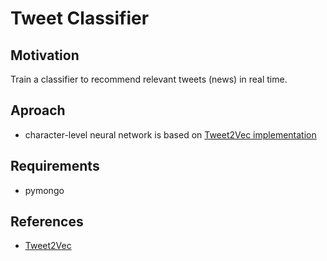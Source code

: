 # Tweet Classifier


## Motivation

Train a classifier to recommend relevant tweets (news) in real time.


## Aproach

* character-level neural network is based on [Tweet2Vec implementation](https://github.com/bdhingra/tweet2vec)


## Requirements

* pymongo


## References

* [Tweet2Vec](https://github.com/bdhingra/tweet2vec)
